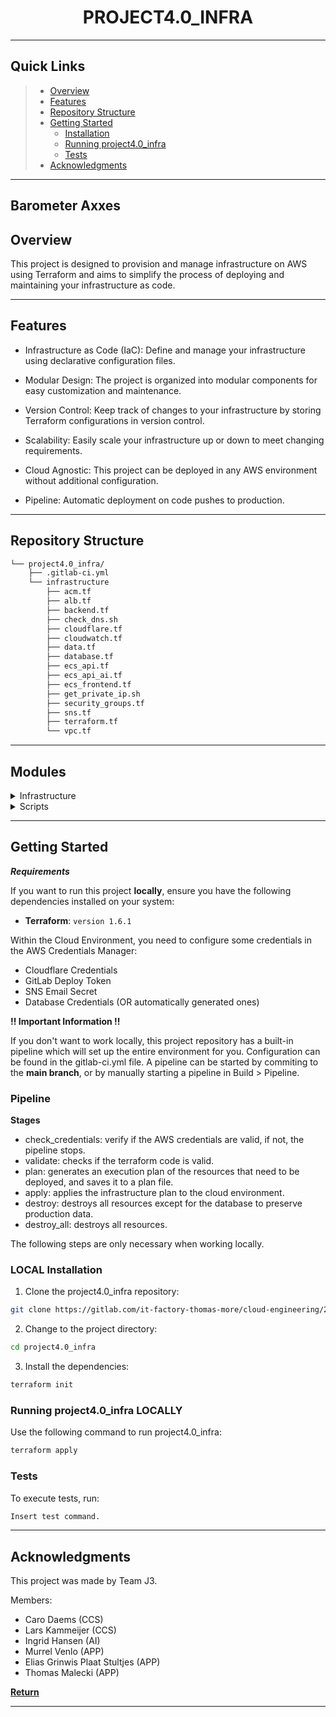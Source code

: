 <p align="center">
    <h1 align="center">PROJECT4.0_INFRA</h1>
</p>
<p align="center">
	<!-- default option, no dependency badges. -->
</p>
<hr>

## Quick Links

> - [ Overview](#-overview)
> - [ Features](#-features)
> - [ Repository Structure](#-repository-structure)
> - [ Getting Started](#-getting-started)
>   - [ Installation](#-installation)
>   - [ Running project4.0_infra](#-running-project4.0_infra)
>   - [ Tests](#-tests)
> - [ Acknowledgments](#-acknowledgments)

---

## Barometer Axxes

## Overview

This project is designed to provision and manage infrastructure on AWS using Terraform and aims to simplify the process of deploying and maintaining your infrastructure as code.

---

## Features

- Infrastructure as Code (IaC): Define and manage your infrastructure using declarative configuration files.

- Modular Design: The project is organized into modular components for easy customization and maintenance.

- Version Control: Keep track of changes to your infrastructure by storing Terraform configurations in version control.

- Scalability: Easily scale your infrastructure up or down to meet changing requirements.

- Cloud Agnostic: This project can be deployed in any AWS environment without additional configuration.

- Pipeline: Automatic deployment on code pushes to production.

---

## Repository Structure

```sh
└── project4.0_infra/
    ├── .gitlab-ci.yml
    └── infrastructure
        ├── acm.tf
        ├── alb.tf
        ├── backend.tf
        ├── check_dns.sh
        ├── cloudflare.tf
        ├── cloudwatch.tf
        ├── data.tf
        ├── database.tf
        ├── ecs_api.tf
        ├── ecs_api_ai.tf
        ├── ecs_frontend.tf
        ├── get_private_ip.sh
        ├── security_groups.tf
        ├── sns.tf
        ├── terraform.tf
        └── vpc.tf
```

---

## Modules

<details closed><summary>Infrastructure</summary>

| File                                                                                                                                                            | Summary                                                                                     |
| --------------------------------------------------------------------------------------------------------------------------------------------------------------- | ------------------------------------------------------------------------------------------- |
| [acm.tf](https://gitlab.com/it-factory-thomas-more/cloud-engineering/23-24/r0889345/project4.0_infra/-/blob/main/infrastructure/acm.tf)                         | Configuration of resources for DNS certificate usage & management.                          |
| [alb.tf](https://gitlab.com/it-factory-thomas-more/cloud-engineering/23-24/r0889345/project4.0_infra/-/blob/main/infrastructure/alb.tf)                         | Configuration of application load balancer for frontend.                                    |
| [backend.tf](https://gitlab.com/it-factory-thomas-more/cloud-engineering/23-24/r0889345/project4.0_infra/-/blob/main/infrastructure/backend.tf)                 | Configuration for saving the Terraform statefile remotely.                                  |
| [cloudflare.tf](https://gitlab.com/it-factory-thomas-more/cloud-engineering/23-24/r0889345/project4.0_infra/-/blob/main/infrastructure/cloudflare.tf)           | Configuration of Cloudflare resources required to use an external Cloudflare domain.        |
| [cloudwatch.tf](https://gitlab.com/it-factory-thomas-more/cloud-engineering/23-24/r0889345/project4.0_infra/-/blob/main/infrastructure/cloudwatch.tf)           | Configuration of CloudWatch resources for ECS cluster monitoring.                           |
| [data.tf](https://gitlab.com/it-factory-thomas-more/cloud-engineering/23-24/r0889345/project4.0_infra/-/blob/main/infrastructure/data.tf)                       | Data resources to extract credentials/data from the AWS environment.                        |
| [database.tf](https://gitlab.com/it-factory-thomas-more/cloud-engineering/23-24/r0889345/project4.0_infra/-/blob/main/infrastructure/database.tf)               | Configuration of AWS database resources.                                                    |
| [ecs_api.tf](https://gitlab.com/it-factory-thomas-more/cloud-engineering/23-24/r0889345/project4.0_infra/-/blob/main/infrastructure/ecs_api.tf)                 | Configuration of ECS resources to run the backend API container.                            |
| [ecs_api_ai.tf](https://gitlab.com/it-factory-thomas-more/cloud-engineering/23-24/r0889345/project4.0_infra/-/blob/main/infrastructure/ecs_api_ai.tf)           | Configuration for ECS instances that run the AI containers (APP/API)                        |
| [ecs_frontend.tf](https://gitlab.com/it-factory-thomas-more/cloud-engineering/23-24/r0889345/project4.0_infra/-/blob/main/infrastructure/ecs_frontend.tf)       | Configuration for ECS instances that run the frontend application code.                     |
| [security_groups.tf](https://gitlab.com/it-factory-thomas-more/cloud-engineering/23-24/r0889345/project4.0_infra/-/blob/main/infrastructure/security_groups.tf) | Configuration of security groups.                                                           |
| [sns.tf](https://gitlab.com/it-factory-thomas-more/cloud-engineering/23-24/r0889345/project4.0_infra/-/blob/main/infrastructure/sns.tf)                         | Configuration of email notifications in case of system failures.                            |
| [terraform.tf](https://gitlab.com/it-factory-thomas-more/cloud-engineering/23-24/r0889345/project4.0_infra/-/blob/main/infrastructure/terraform.tf)             | Provider & Terraform version configuration.                                                 |
| [vpc.tf](https://gitlab.com/it-factory-thomas-more/cloud-engineering/23-24/r0889345/project4.0_infra/-/blob/main/infrastructure/vpc.tf)                         | Configuration of AWS Virtual Private Cloud resources, like NAT Gateways, Route Tables, etc. |

</details>

<details closed><summary>Scripts</summary>

| File                                                                                                                                                          | Summary                                                             |
| ------------------------------------------------------------------------------------------------------------------------------------------------------------- | ------------------------------------------------------------------- |
| [get_private_ip.sh](https://gitlab.com/it-factory-thomas-more/cloud-engineering/23-24/r0889345/project4.0_infra/-/blob/main/infrastructure/get_private_ip.sh) | Script to fetch private ip address of API container.                |
| [check_dns.sh](https://gitlab.com/it-factory-thomas-more/cloud-engineering/23-24/r0889345/project4.0_infra/-/blob/main/infrastructure/check_dns.sh)           | CloudFlare script to check if DNS records already exist yet or not. |

</details>

---

## Getting Started

**_Requirements_**

If you want to run this project **locally**, ensure you have the following dependencies installed on your system:

- **Terraform**: `version 1.6.1`

Within the Cloud Environment, you need to configure some credentials in the AWS Credentials Manager:

- Cloudflare Credentials
- GitLab Deploy Token
- SNS Email Secret
- Database Credentials (OR automatically generated ones)

**!! Important Information !!**

If you don't want to work locally, this project repository has a built-in pipeline which will set up the entire environment for you. Configuration can be found in the gitlab-ci.yml file. A pipeline can be started by commiting to the **main branch**, or by manually starting a pipeline in Build > Pipeline.

### Pipeline

**Stages**

- check_credentials: verify if the AWS credentials are valid, if not, the pipeline stops.
- validate: checks if the terraform code is valid.
- plan: generates an execution plan of the resources that need to be deployed, and saves it to a plan file.
- apply: applies the infrastructure plan to the cloud environment.
- destroy: destroys all resources except for the database to preserve production data.
- destroy_all: destroys all resources.

The following steps are only necessary when working locally.

### LOCAL Installation

1. Clone the project4.0_infra repository:

```sh
git clone https://gitlab.com/it-factory-thomas-more/cloud-engineering/23-24/r0889345/project4.0_infra
```

2. Change to the project directory:

```sh
cd project4.0_infra
```

3. Install the dependencies:

```sh
terraform init
```

### Running project4.0_infra LOCALLY

Use the following command to run project4.0_infra:

```sh
terraform apply
```

###

### Tests

To execute tests, run:

```sh
Insert test command.
```

---

## Acknowledgments

This project was made by Team J3.

Members:

- Caro Daems (CCS)
- Lars Kammeijer (CCS)
- Ingrid Hansen (AI)
- Murrel Venlo (APP)
- Elias Grinwis Plaat Stultjes (APP)
- Thomas Malecki (APP)

[**Return**](#-quick-links)

---
